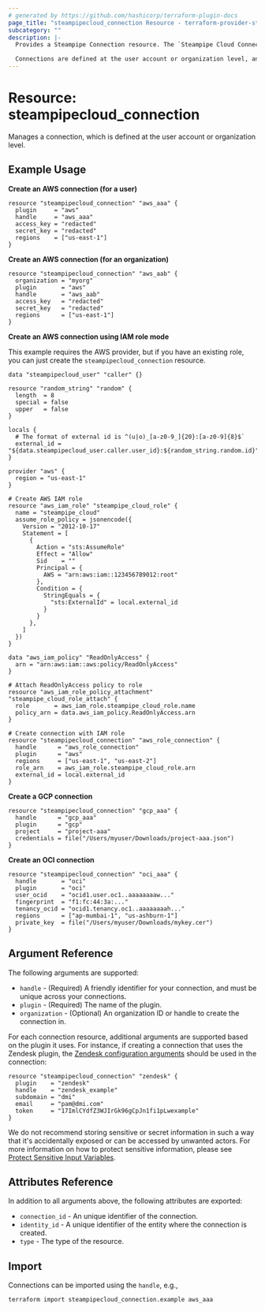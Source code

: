 ```yaml
---
# generated by https://github.com/hashicorp/terraform-plugin-docs
page_title: "steampipecloud_connection Resource - terraform-provider-steampipecloud"
subcategory: ""
description: |-
  Provides a Steampipe Connection resource. The `Steampipe Cloud Connection` represents a set of tables for a single data source. Each connection is represented as a distinct Postgres schema. In order to query data, you'll need at least one connection.

  Connections are defined at the user account or organization level, and they can be shared by multiple workspaces within the account or organization.
---
```


# Resource: steampipecloud_connection

Manages a connection, which is defined at the user account or organization level.

## Example Usage

**Create an AWS connection (for a user)**

```hcl
resource "steampipecloud_connection" "aws_aaa" {
  plugin     = "aws"
  handle     = "aws_aaa"
  access_key = "redacted"
  secret_key = "redacted"
  regions    = ["us-east-1"]
}
```

**Create an AWS connection (for an organization)**

```hcl
resource "steampipecloud_connection" "aws_aab" {
  organization = "myorg"
  plugin       = "aws"
  handle       = "aws_aab"
  access_key   = "redacted"
  secret_key   = "redacted"
  regions      = ["us-east-1"]
}
```

**Create an AWS connection using IAM role mode**

This example requires the AWS provider, but if you have an existing role, you
can just create the `steampipecloud_connection` resource.

```hcl
data "steampipecloud_user" "caller" {}

resource "random_string" "random" {
  length  = 8
  special = false
  upper   = false
}

locals {
  # The format of external id is ^(u|o)_[a-z0-9_]{20}:[a-z0-9]{8}$`
  external_id = "${data.steampipecloud_user.caller.user_id}:${random_string.random.id}"
}

provider "aws" {
  region = "us-east-1"
}

# Create AWS IAM role
resource "aws_iam_role" "steampipe_cloud_role" {
  name = "steampipe_cloud"
  assume_role_policy = jsonencode({
    Version = "2012-10-17"
    Statement = [
      {
        Action = "sts:AssumeRole"
        Effect = "Allow"
        Sid    = ""
        Principal = {
          AWS = "arn:aws:iam::123456789012:root"
        },
        Condition = {
          StringEquals = {
            "sts:ExternalId" = local.external_id
          }
        }
      },
    ]
  })
}

data "aws_iam_policy" "ReadOnlyAccess" {
  arn = "arn:aws:iam::aws:policy/ReadOnlyAccess"
}

# Attach ReadOnlyAccess policy to role
resource "aws_iam_role_policy_attachment" "steampipe_cloud_role_attach" {
  role       = aws_iam_role.steampipe_cloud_role.name
  policy_arn = data.aws_iam_policy.ReadOnlyAccess.arn
}

# Create connection with IAM role
resource "steampipecloud_connection" "aws_role_connection" {
  handle      = "aws_role_connection"
  plugin      = "aws"
  regions     = ["us-east-1", "us-east-2"]
  role_arn    = aws_iam_role.steampipe_cloud_role.arn
  external_id = local.external_id
}
```

**Create a GCP connection**

```hcl
resource "steampipecloud_connection" "gcp_aaa" {
  handle      = "gcp_aaa"
  plugin      = "gcp"
  project     = "project-aaa"
  credentials = file("/Users/myuser/Downloads/project-aaa.json")
}
```

**Create an OCI connection**

```hcl
resource "steampipecloud_connection" "oci_aaa" {
  handle       = "oci"
  plugin       = "oci"
  user_ocid    = "ocid1.user.oc1..aaaaaaaaw..."
  fingerprint  = "f1:fc:44:3a:..."
  tenancy_ocid = "ocid1.tenancy.oc1..aaaaaaaah..."
  regions      = ["ap-mumbai-1", "us-ashburn-1"]
  private_key  = file("/Users/myuser/Downloads/mykey.cer")
}
```

## Argument Reference

The following arguments are supported:

- `handle` - (Required) A friendly identifier for your connection, and must be unique across your connections.
- `plugin` - (Required) The name of the plugin.
- `organization` - (Optional) An organization ID or handle to create the connection in.

For each connection resource, additional arguments are supported based on the plugin it uses. For instance, if creating a connection that uses the Zendesk plugin, the [Zendesk configuration arguments](https://hub.steampipe.io/plugins/turbot/zendesk#configuration) should be used in the connection:

```hcl
resource "steampipecloud_connection" "zendesk" {
  plugin    = "zendesk"
  handle    = "zendesk_example"
  subdomain = "dmi"
  email     = "pam@dmi.com"
  token     = "17ImlCYdfZ3WJIrGk96gCpJn1fi1pLwexample"
}
```

We do not recommend storing sensitive or secret information in such a way that it's accidentally exposed or can be accessed by unwanted actors. For more information on how to protect sensitive information, please see [Protect Sensitive Input Variables](https://learn.hashicorp.com/tutorials/terraform/sensitive-variables).

## Attributes Reference

In addition to all arguments above, the following attributes are exported:

- `connection_id` - An unique identifier of the connection.
- `identity_id` - A unique identifier of the entity where the connection is created.
- `type` - The type of the resource.

## Import

Connections can be imported using the `handle`, e.g.,

```sh
terraform import steampipecloud_connection.example aws_aaa
```
